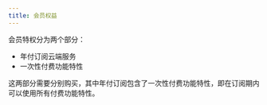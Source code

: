 ```yaml
---
title: 会员权益
---
```

会员特权分为两个部分：

* 年付订阅云端服务
* 一次性付费功能特性

这两部分需要分别购买，其中年付订阅包含了一次性付费功能特性，即在订阅期内可以使用所有付费功能特性。
